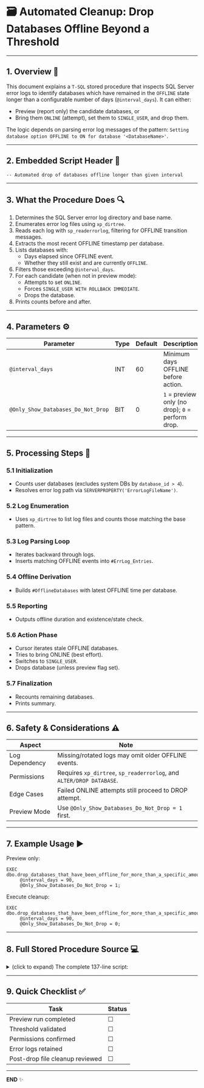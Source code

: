 # 🗃️ Automated Cleanup: Drop Databases Offline Beyond a Threshold

---

## 1. Overview 📘
This document explains a `T-SQL` stored procedure that inspects SQL Server error logs to identify databases which have remained in the `OFFLINE` state longer than a configurable number of days (`@interval_days`). It can either:
- Preview (report only) the candidate databases, or
- Bring them `ONLINE` (attempt), set them to `SINGLE_USER`, and drop them.

The logic depends on parsing error log messages of the pattern:
`Setting database option OFFLINE to ON for database '<DatabaseName>'`.

---

## 2. Embedded Script Header 📝
```
-- Automated drop of databases offline longer than given interval
```

---

## 3. What the Procedure Does 🔍
1. Determines the SQL Server error log directory and base name.
2. Enumerates error log files using `xp_dirtree`.
3. Reads each log with `sp_readerrorlog`, filtering for OFFLINE transition messages.
4. Extracts the most recent OFFLINE timestamp per database.
5. Lists databases with:
   - Days elapsed since OFFLINE event.
   - Whether they still exist and are currently `OFFLINE`.
6. Filters those exceeding `@interval_days`.
7. For each candidate (when not in preview mode):
   - Attempts to set `ONLINE`.
   - Forces `SINGLE_USER WITH ROLLBACK IMMEDIATE`.
   - Drops the database.
8. Prints counts before and after.

---

## 4. Parameters ⚙️

| Parameter | Type | Default | Description |
|-----------|------|---------|-------------|
| `@interval_days` | INT | 60 | Minimum days OFFLINE before action. |
| `@Only_Show_Databases_Do_Not_Drop` | BIT | 0 | `1` = preview only (no drop); `0` = perform drop. |

---

## 5. Processing Steps 🧪

### 5.1 Initialization
- Counts user databases (excludes system DBs by `database_id > 4`).
- Resolves error log path via `SERVERPROPERTY('ErrorLogFileName')`.

### 5.2 Log Enumeration
- Uses `xp_dirtree` to list log files and counts those matching the base pattern.

### 5.3 Log Parsing Loop
- Iterates backward through logs.
- Inserts matching OFFLINE events into `#ErrLog_Entries`.

### 5.4 Offline Derivation
- Builds `#OfflineDatabases` with latest OFFLINE time per database.

### 5.5 Reporting
- Outputs offline duration and existence/state check.

### 5.6 Action Phase
- Cursor iterates stale OFFLINE databases.
- Tries to bring ONLINE (best effort).
- Switches to `SINGLE_USER`.
- Drops database (unless preview flag set).

### 5.7 Finalization
- Recounts remaining databases.
- Prints summary.

---

## 6. Safety & Considerations ⚠️

| Aspect | Note |
|--------|------|
| Log Dependency | Missing/rotated logs may omit older OFFLINE events. |
| Permissions | Requires `xp_dirtree`, `sp_readerrorlog`, and `ALTER/DROP DATABASE`. |
| Edge Cases | Failed ONLINE attempts still proceed to DROP attempt. |
| Preview Mode | Use `@Only_Show_Databases_Do_Not_Drop = 1` first. |

---

## 7. Example Usage ▶️
Preview only:
```
EXEC dbo.drop_databases_that_have_been_offline_for_more_than_a_specific_amount_of_time
     @interval_days = 90,
     @Only_Show_Databases_Do_Not_Drop = 1;
```

Execute cleanup:
```
EXEC dbo.drop_databases_that_have_been_offline_for_more_than_a_specific_amount_of_time
     @interval_days = 90,
     @Only_Show_Databases_Do_Not_Drop = 0;
```

---

## 8. Full Stored Procedure Source 💻

<details>
<summary>(click to expand) The complete 137-line script:</summary>

```sql
-- filepath: c:\Users\Ali\git\MyGitHubRepos\SQLServer-DBA-Tools\Database & Disk Physical Operation\Database\Drop Databases been offline more than a specific amount of time.sql
-- Automated drop of databases offline longer than given interval
USE master;
GO

CREATE OR ALTER PROC dbo.drop_databases_that_have_been_offline_for_more_than_a_specific_amount_of_time
    @interval_days INT = 60,                -- Threshold in days
    @Only_Show_Databases_Do_Not_Drop BIT = 0 -- Preview mode flag (1 = show only)
AS
BEGIN
    SET NOCOUNT ON;

    -- Basic counts and error log path discovery
    DECLARE @NoofDatabases VARCHAR(10) = CONVERT(VARCHAR(10),(SELECT COUNT(*) FROM sys.databases WHERE database_id > 4)),
            @CountofErrorFiles INT,
            @ErrLogPath NVARCHAR(500),
            @ErrLogBaseName NVARCHAR(64);

    SELECT
        @ErrLogPath     = LEFT(ErrBaseName,(LEN(ErrBaseName)-CHARINDEX('\',REVERSE(ErrBaseName)))) + '\',
        @ErrLogBaseName = RIGHT(ErrBaseName,CHARINDEX('\',REVERSE(ErrBaseName))-1)
    FROM (SELECT CONVERT(NVARCHAR(500),SERVERPROPERTY('ErrorLogFileName')) AS ErrBaseName) AS s;

    -- Enumerate error log files
    IF OBJECT_ID('tempdb..#ErrorLog_Files') IS NOT NULL DROP TABLE #ErrorLog_Files;
    CREATE TABLE #ErrorLog_Files (Path NVARCHAR(500), depth INT, [file] INT);

    INSERT #ErrorLog_Files (Path, depth, [file])
    EXEC sys.xp_dirtree @ErrLogPath, 1, 1;

    SELECT @CountofErrorFiles = COUNT(*)
    FROM #ErrorLog_Files
    WHERE Path LIKE (@ErrLogBaseName + '%') AND [file] = 1;

    -- Collect offline -> online transitions from error logs
    IF OBJECT_ID('tempdb..#ErrLog_Entries') IS NOT NULL DROP TABLE #ErrLog_Entries;
    CREATE TABLE #ErrLog_Entries (LogDate DATETIME, ProcessInfo NVARCHAR(12), [Text] NVARCHAR(3999));

    SET @CountofErrorFiles -= 1;

    WHILE @CountofErrorFiles >= 0
    BEGIN
        INSERT #ErrLog_Entries (LogDate, ProcessInfo, [Text])
        EXEC sys.sp_readerrorlog @p1 = @CountofErrorFiles, @p2 = 1,
                                 @p3 = N'Setting database option OFFLINE to ON for database ';

        SET @CountofErrorFiles -= 1;
    END;

    -- Derive list of offline databases (latest event per DB)
    IF OBJECT_ID('tempdb..#OfflineDatabases') IS NOT NULL DROP TABLE #OfflineDatabases;
    SELECT LogDate,
           LEFT(DBName, LEN(DBName) - 2) AS DBName
    INTO #OfflineDatabases
    FROM (
        SELECT ROW_NUMBER() OVER (PARTITION BY [Text] ORDER BY LogDate DESC) AS rn,
               LogDate,
               SUBSTRING([Text], CHARINDEX('''',[Text]) + 1, LEN([Text])) AS DBName
        FROM #ErrLog_Entries
    ) AS d
    WHERE rn = 1;

    PRINT 'No. of databases before operation: ' + @NoofDatabases;

    -- Report offline durations and existence
    SELECT DBName,
           DATEDIFF(DAY, LogDate, GETDATE()) AS [How Long Offline?],
           IIF(EXISTS (SELECT 1 FROM sys.databases WHERE name = DBName AND state_desc = 'OFFLINE'), 1, 0) AS [Does still exist?]
    FROM #OfflineDatabases
    ORDER BY [How Long Offline?] DESC;

    -- Cursor over stale offline databases
    DECLARE @DatabaseName SYSNAME,
            @SQL NVARCHAR(MAX),
            @ErrMsg NVARCHAR(MAX),
            @CompanyDBName SYSNAME,
            @usedb NVARCHAR(MAX) = '';

    DECLARE db_cursor CURSOR FAST_FORWARD FOR
        SELECT DBName
        FROM #OfflineDatabases
        WHERE LogDate < DATEADD(DAY, -@interval_days, GETDATE())
          AND (SELECT state_desc FROM sys.databases WHERE name = DBName) = 'OFFLINE';

    OPEN db_cursor;
    FETCH NEXT FROM db_cursor INTO @DatabaseName;

    WHILE @@FETCH_STATUS = 0
    BEGIN
        SET @CompanyDBName = @DatabaseName;

        BEGIN TRY
            -- Attempt to bring database online
            SET @SQL = @usedb + CHAR(10) +
                       'PRINT(''' + QUOTENAME(@CompanyDBName) + '''); ' +
                       'ALTER DATABASE ' + QUOTENAME(@CompanyDBName) + ' SET ONLINE;';
            IF @Only_Show_Databases_Do_Not_Drop = 0 EXEC (@SQL);

            -- Force single-user for drop
            SET @SQL = 'ALTER DATABASE ' + QUOTENAME(@CompanyDBName) + ' SET SINGLE_USER WITH ROLLBACK IMMEDIATE;';
            IF @Only_Show_Databases_Do_Not_Drop = 0 EXEC (@SQL);
        END TRY
        BEGIN CATCH
            SET @ErrMsg = ERROR_MESSAGE();
            PRINT 'Warning: Could not bring ' + QUOTENAME(@CompanyDBName) +
                  ' online; will attempt drop. Manual file cleanup may be required.';
        END CATCH;

        BEGIN TRY
            -- Drop database
            SET @SQL = @usedb + CHAR(10) +
                       'DROP DATABASE ' + QUOTENAME(@CompanyDBName) + ';';
            IF @Only_Show_Databases_Do_Not_Drop = 0 EXEC (@SQL);
            PRINT 'Database ' + QUOTENAME(@CompanyDBName) + ' was dropped.';
        END TRY
        BEGIN CATCH
            SET @ErrMsg = ERROR_MESSAGE();
            RAISERROR(@ErrMsg, 16, 1);
        END CATCH;

        FETCH NEXT FROM db_cursor INTO @DatabaseName;
    END;

    CLOSE db_cursor;
    DEALLOCATE db_cursor;

    -- Final count
    SET @NoofDatabases = CONVERT(VARCHAR(10),(SELECT COUNT(*) FROM sys.databases WHERE database_id > 4));
    PRINT 'No. of databases now (after operation): ' + @NoofDatabases;
END;
GO

-- Example execution (preview mode)
EXEC dbo.drop_databases_that_have_been_offline_for_more_than_a_specific_amount_of_time
     @interval_days = 60,
     @Only_Show_Databases_Do_Not_Drop = 1;
GO
```

</details>

---

## 9. Quick Checklist ✅

| Task | Status |
|------|--------|
| Preview run completed | ☐ |
| Threshold validated | ☐ |
| Permissions confirmed | ☐ |
| Error logs retained | ☐ |
| Post-drop file cleanup reviewed | ☐ |

---

**END** ✨